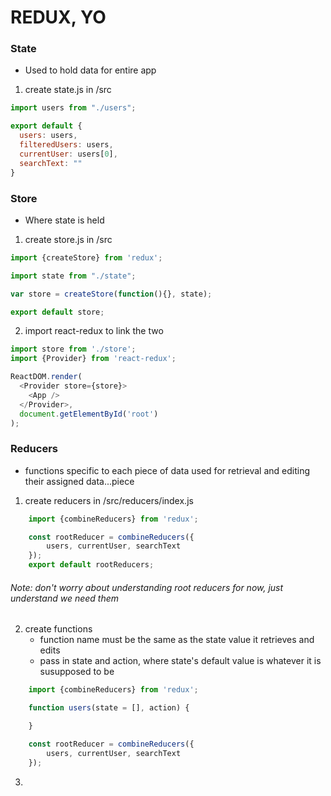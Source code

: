 # REDUX, YO
### State
- Used to hold data for entire app
1. create state.js in /src
```javascript
import users from "./users";

export default {
  users: users,
  filteredUsers: users,
  currentUser: users[0],
  searchText: ""
}
```
### Store
- Where state is held
1. create store.js in /src
```javascript
import {createStore} from 'redux';

import state from "./state";

var store = createStore(function(){}, state);

export default store;
```

2. import react-redux to link the two
```javascript
import store from './store';
import {Provider} from 'react-redux';

ReactDOM.render(
  <Provider store={store}>
    <App />
  </Provider>,
  document.getElementById('root')
);
```
### Reducers
- functions specific to each piece of data used for retrieval and editing their assigned data...piece
1. create reducers in /src/reducers/index.js
```javascript
    import {combineReducers} from 'redux';

    const rootReducer = combineReducers({
        users, currentUser, searchText
    });
    export default rootReducers;
```
###### Note: don't worry about understanding root reducers for now, just understand we need them

2. create functions
    - function name must be the same as the state value it retrieves and edits
    - pass in state and action, where state's default value is whatever it is susupposed to be
```javascript
    import {combineReducers} from 'redux';

    function users(state = [], action) {

    }

    const rootReducer = combineReducers({
        users, currentUser, searchText
    });

```

3. 

